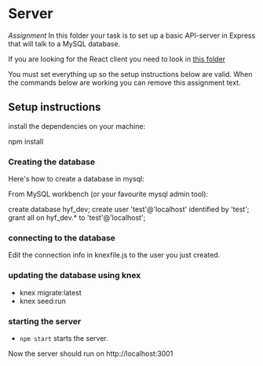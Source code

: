 # Server 
*Assignment* In this folder your task is to set up a basic API-server in Express that will talk to a MySQL database.

If you are looking for the React client you need to look in [this folder](../client)

You must set everything up so the setup instructions below are valid. When the commands below are working you can remove this assignment text.

## Setup instructions

install the dependencies on your machine:

npm install

### Creating the database ###

Here's how to create a database in mysql:

From MySQL workbench (or your favourite mysql admin tool):

  create database hyf_dev;
  create user 'test'@'localhost' identified by 'test';
  grant all on hyf_dev.* to 'test'@'localhost';

### connecting to the database ###

Edit the connection info in knexfile.js to the user you just created.


### updating the database using knex  #

-  knex migrate:latest
- knex seed:run



### starting the server ###
- `npm start` starts the server.

Now the server should run on http://localhost:3001
